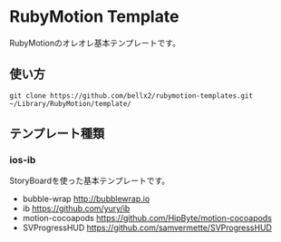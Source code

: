 # RubyMotion Template

RubyMotionのオレオレ基本テンプレートです。

## 使い方

```
git clone https://github.com/bellx2/rubymotion-templates.git ~/Library/RubyMotion/template/
```

## テンプレート種類
### ios-ib
 StoryBoardを使った基本テンプレートです。
 - bubble-wrap  http://bubblewrap.io
 - ib  https://github.com/yury/ib
 - motion-cocoapods  https://github.com/HipByte/motion-cocoapods
  - SVProgressHUD  https://github.com/samvermette/SVProgressHUD

 
